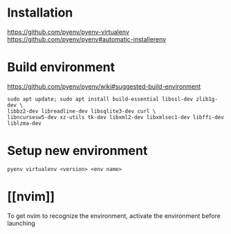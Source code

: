 # Installation
https://github.com/pyenv/pyenv-virtualenv
https://github.com/pyenv/pyenv#automatic-installerenv

# Build environment
https://github.com/pyenv/pyenv/wiki#suggested-build-environment
```
sudo apt update; sudo apt install build-essential libssl-dev zlib1g-dev \
libbz2-dev libreadline-dev libsqlite3-dev curl \
libncursesw5-dev xz-utils tk-dev libxml2-dev libxmlsec1-dev libffi-dev liblzma-dev
```

# Setup new environment
`pyenv virtualenv <version> <env name>`

# [[nvim]]
To get nvim to recognize the environment, activate the environment before launching